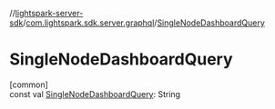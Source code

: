 //[lightspark-server-sdk](../../index.md)/[com.lightspark.sdk.server.graphql](index.md)/[SingleNodeDashboardQuery](-single-node-dashboard-query.md)

# SingleNodeDashboardQuery

[common]\
const val [SingleNodeDashboardQuery](-single-node-dashboard-query.md): String
